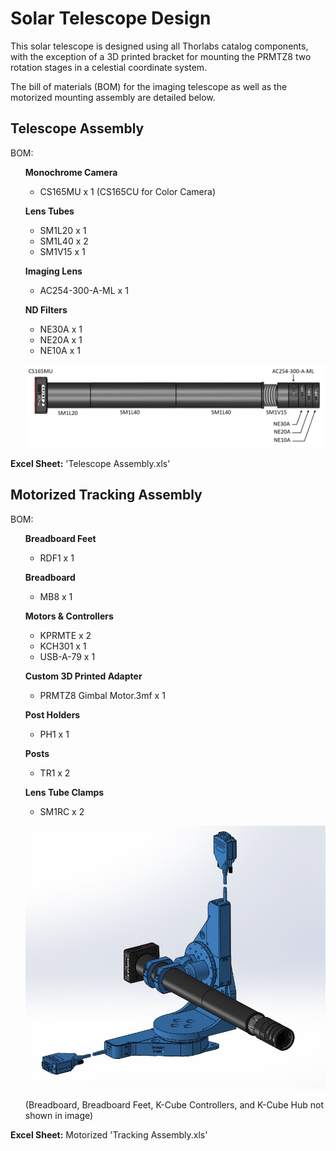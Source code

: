 # Solar Telescope Design 

This solar telescope is designed using all Thorlabs catalog components, with the exception of a 3D printed bracket for mounting the PRMTZ8 two rotation stages in a celestial coordinate system. 

The bill of materials (BOM) for the imaging telescope as well as the motorized mounting assembly are detailed below. 

## Telescope Assembly

BOM:
<ul>

**Monochrome Camera**	
- CS165MU x 1 (CS165CU for Color Camera)

**Lens Tubes**
- SM1L20 x 1
- SM1L40 x 2
- SM1V15 x 1

**Imaging Lens**
- AC254-300-A-ML x 1

**ND Filters**
- NE30A x 1
- NE20A x 1
- NE10A x 1


![Solar Telescope Assembly](https://github.com/Thorlabs/Insights_and_Applications/blob/main/Tracking%20Solar%20Telescope/Design%20Files/TelescopeAssembly.PNG)
</ul> 

**Excel Sheet:** 'Telescope Assembly.xls'

## Motorized Tracking Assembly


BOM:
<ul>	

**Breadboard Feet**
- RDF1 x 1

**Breadboard**
- MB8 x 1

**Motors & Controllers**
- KPRMTE x 2
- KCH301 x 1
- USB-A-79 x 1

**Custom 3D Printed Adapter**
- PRMTZ8 Gimbal Motor.3mf x 1

**Post Holders**
- PH1 x 1

**Posts**
- TR1 x 2

**Lens Tube Clamps**
- SM1RC x 2

![Motor Assembly](https://github.com/Thorlabs/Insights_and_Applications/blob/main/Tracking%20Solar%20Telescope/Design%20Files/MotorAssembly.PNG)

(Breadboard, Breadboard Feet, K-Cube Controllers, and K-Cube Hub not shown in image)
</ul> 

**Excel Sheet:** Motorized 'Tracking Assembly.xls'